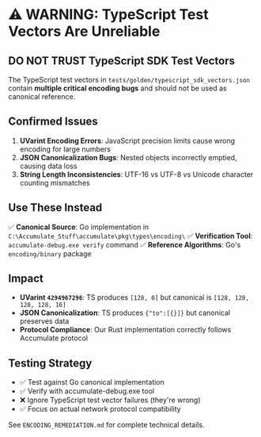 # ⚠️ WARNING: TypeScript Test Vectors Are Unreliable

## DO NOT TRUST TypeScript SDK Test Vectors

The TypeScript test vectors in `tests/golden/typescript_sdk_vectors.json` contain **multiple critical encoding bugs** and should not be used as canonical reference.

## Confirmed Issues

1. **UVarint Encoding Errors**: JavaScript precision limits cause wrong encoding for large numbers
2. **JSON Canonicalization Bugs**: Nested objects incorrectly emptied, causing data loss
3. **String Length Inconsistencies**: UTF-16 vs UTF-8 vs Unicode character counting mismatches

## Use These Instead

✅ **Canonical Source**: Go implementation in `C:\Accumulate_Stuff\accumulate\pkg\types\encoding\`
✅ **Verification Tool**: `accumulate-debug.exe verify` command
✅ **Reference Algorithms**: Go's `encoding/binary` package

## Impact

- **UVarint `4294967296`**: TS produces `[128, 0]` but canonical is `[128, 128, 128, 128, 16]`
- **JSON Canonicalization**: TS produces `{"to":[{}]}` but canonical preserves data
- **Protocol Compliance**: Our Rust implementation correctly follows Accumulate protocol

## Testing Strategy

- ✅ Test against Go canonical implementation
- ✅ Verify with accumulate-debug.exe tool
- ❌ Ignore TypeScript test vector failures (they're wrong)
- ✅ Focus on actual network protocol compatibility

See `ENCODING_REMEDIATION.md` for complete technical details.
